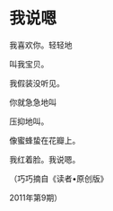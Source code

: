# 我说嗯

我喜欢你。轻轻地 

叫我宝贝。 

我假装没听见。 

你就急急地叫 

压抑地叫。 

像蜜蜂蛰在花瓣上。 

我红着脸。我说嗯。 

（巧巧摘自《读者•原创版》 

2011年第9期）